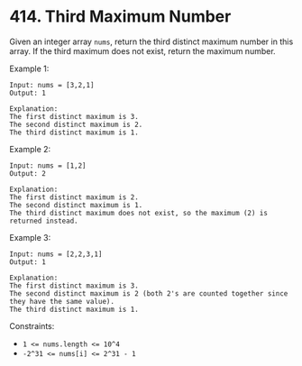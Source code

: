 # 414. Third Maximum Number

Given an integer array `nums`, return the third distinct maximum number in this array. If the third maximum does not exist, return the maximum number.

Example 1:

    Input: nums = [3,2,1]
    Output: 1

    Explanation:
    The first distinct maximum is 3.
    The second distinct maximum is 2.
    The third distinct maximum is 1.

Example 2:

    Input: nums = [1,2]
    Output: 2

    Explanation:
    The first distinct maximum is 2.
    The second distinct maximum is 1.
    The third distinct maximum does not exist, so the maximum (2) is returned instead.

Example 3:

    Input: nums = [2,2,3,1]
    Output: 1

    Explanation:
    The first distinct maximum is 3.
    The second distinct maximum is 2 (both 2's are counted together since they have the same value).
    The third distinct maximum is 1.

Constraints:

- `1 <= nums.length <= 10^4`
- `-2^31 <= nums[i] <= 2^31 - 1`
